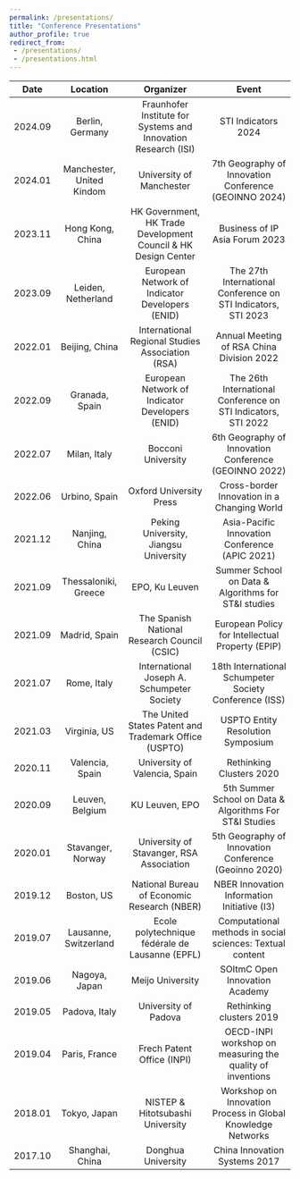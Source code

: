 ```yaml
---
permalink: /presentations/
title: "Conference Presentations"
author_profile: true
redirect_from: 
 - /presentations/
 - /presentations.html
---
```


|  Date   |         Location          |                          Organizer                           |                            Event                             |
| :-----: | :-----------------------: | :----------------------------------------------------------: | :----------------------------------------------------------: |
| 2024.09 |      Berlin, Germany      | Fraunhofer Institute for Systems and Innovation Research (ISI) |                     STI Indicators 2024                      |
| 2024.01 | Manchester, United Kindom |                   University of Manchester                   |    7th Geography of Innovation Conference (GEOINNO 2024)     |
| 2023.11 |     Hong Kong, China      | HK Government, HK Trade Development Council & HK Design Center |                Business of IP Asia Forum 2023                |
| 2023.09 |    Leiden, Netherland     |       European Network of Indicator Developers (ENID)        | The 27th International Conference on STI Indicators, STI 2023 |
| 2022.01 |      Beijing, China       |       International Regional Studies Association (RSA)       |          Annual Meeting of RSA China Division 2022           |
| 2022.09 |      Granada, Spain       |       European Network of Indicator Developers (ENID)        | The 26th International Conference on STI Indicators, STI 2022 |
| 2022.07 |       Milan, Italy        |                      Bocconi University                      |    6th Geography of Innovation Conference (GEOINNO 2022)     |
| 2022.06 |       Urbino, Spain       |                   Oxford University Press                    |         Cross-border Innovation in a Changing World          |
| 2021.12 |      Nanjing, China       |            Peking University, Jiangsu University             |        Asia-Pacific Innovation Conference (APIC 2021)        |
| 2021.09 |   Thessaloniki, Greece    |                        EPO, Ku Leuven                        |     Summer School on Data & Algorithms for ST&I studies      |
| 2021.09 |       Madrid, Spain       |         The Spanish National Research Council (CSIC)         |       European Policy for Intellectual Property (EPIP)       |
| 2021.07 |        Rome, Italy        |          International Joseph A. Schumpeter Society          |    18th International Schumpeter Society Conference (ISS)    |
| 2021.03 |       Virginia, US        |    The United States Patent and Trademark Office (USPTO)     |              USPTO Entity Resolution Symposium               |
| 2020.11 |      Valencia, Spain      |                University of Valencia, Spain                 |                   Rethinking Clusters 2020                   |
| 2020.09 |      Leuven, Belgium      |                        KU Leuven, EPO                        |   5th Summer School on Data & Algorithms For ST&I Studies    |
| 2020.01 |     Stavanger, Norway     |           University of Stavanger, RSA Association           |    5th Geography of Innovation Conference (Geoinno 2020)     |
| 2019.12 |        Boston, US         |         National Bureau of Economic Research (NBER)          |         NBER Innovation Information Initiative (I3)          |
| 2019.07 |   Lausanne, Switzerland   |       Ecole polytechnique fédérale de Lausanne (EPFL)        |  Computational methods in social sciences: Textual content   |
| 2019.06 |       Nagoya, Japan       |                       Meijo University                       |                SOItmC Open Innovation Academy                |
| 2019.05 |       Padova, Italy       |                     University of Padova                     |                   Rethinking clusters 2019                   |
| 2019.04 |       Paris, France       |                  Frech Patent Office (INPI)                  |  OECD-INPI workshop on measuring the quality of inventions   |
| 2018.01 |       Tokyo, Japan        |               NISTEP & Hitotsubashi University               | Workshop on Innovation Process in Global Knowledge Networks  |
| 2017.10 |      Shanghai, China      |                      Donghua University                      |                China Innovation Systems 2017                 |